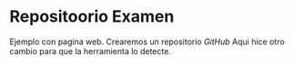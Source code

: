 # Repositoorio Examen
Ejemplo con pagina web.
Crearemos un repositorio _GitHub_
Aqui hice otro cambio para que la herramienta lo detecte.
